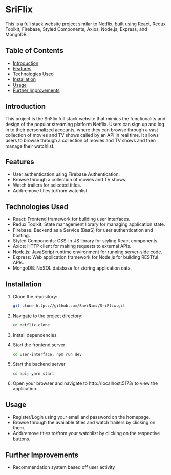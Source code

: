 # SriFlix

This is a full stack website project similar to Netflix, built using React, Redux Toolkit, Firebase, Styled Components, Axios, Node.js, Express, and MongoDB.


## Table of Contents

- [Introduction](#introduction)
- [Features](#features)
- [Technologies Used](#technologies-used)
- [Installation](#installation)
- [Usage](#usage)
- [Further Improvements ](#further-improvements ) 



## Introduction

This project is the SriFlix full stack website that mimics the functionality and design of the popular streaming platform Netflix. Users can sign up and log in to their personalized accounts, where they can browse through a vast collection of movies and TV shows called by an API in real time. It allows users to browse through a collection of movies and TV shows and then manage their watchlist.

## Features

- User authentication using Firebase Authentication.
- Browse through a collection of movies and TV shows.
- Watch trailers for selected titles.
- Add/remove titles to/from watchlist.

## Technologies Used

- React: Frontend framework for building user interfaces.
- Redux Toolkit: State management library for managing application state.
- Firebase: Backend as a Service (BaaS) for user authentication and hosting.
- Styled Components: CSS-in-JS library for styling React components.
- Axios: HTTP client for making requests to external APIs.
- Node.js: JavaScript runtime environment for running server-side code.
- Express: Web application framework for Node.js for building RESTful APIs.
- MongoDB: NoSQL database for storing application data.

## Installation

1. Clone the repository:

   ```bash
   git clone https://github.com/SaviNimz/SriFlix.git
2. Navigate to the project directory:

    ```bash
    cd netflix-clone
3. Install dependencies

4. Start the frontend server
    ```bash
    cd user-interface; npm run dev

6. Start the backend server
    ```bash
    cd api; yarn start

8. Open your browser and navigate to http://localhost:5173/ to view the application.

## Usage
- Register/Login using your email and password on the homepage.
- Browse through the available titles and watch trailers by clicking on them.
- Add/remove titles to/from your watchlist by clicking on the respective buttons.

## Further Improvements
- Recommendation system based off user activity
  
